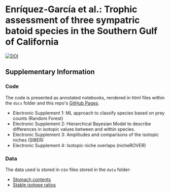 # Enríquez-García et al.: Trophic assessment of three sympatric batoid species in the Southern Gulf of California

[![DOI](https://zenodo.org/badge/509621642.svg)](https://zenodo.org/badge/latestdoi/509621642)

## Supplementary Information

### Code

The code is presented as annotated notebooks, rendered in html files within the `docs` folder and this repo's [GitHub Pages](https://arturobell.github.io/01072022/).

- Electronic Supplement 1: ML approach to classify species based on prey counts (Random Forest)
- Electronic Supplement 2: Hierarchical Bayesian Model to describe differences in isotopic values between and within species.
- Electronic Supplement 3: Amplitudes and comparisons of the isotopic niches (SIBER)
- Electronic Supplement 4: Isotopic niche overlaps (nicheROVER)

### Data

The data used is stored in csv files stored in the `data` folder:

- [Stomach contents](https://github.com/ArturoBell/01072022/blob/main/data/stomach_w.csv)
- [Stable isotope ratios](https://github.com/ArturoBell/01072022/blob/main/data/glm.csv)

